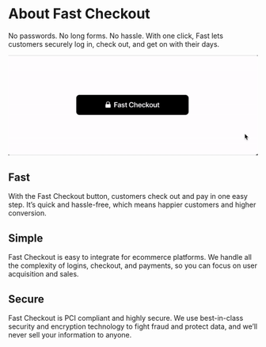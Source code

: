 # About Fast Checkout

No passwords. No long forms. No hassle. With one click, Fast lets customers securely log in, check out, and get on with their days.

![About Fast Checkout](images/fast-checkout/about-checkout.gif)

## Fast

With the Fast Checkout button, customers check out and pay in one easy step. It’s quick and hassle-free, which means happier customers and higher conversion.

## Simple

Fast Checkout is easy to integrate for ecommerce platforms. We handle all the complexity of logins, checkout, and payments, so you can focus on user acquisition and sales.

## Secure

Fast Checkout is PCI compliant and highly secure. We use best-in-class security and encryption technology to fight fraud and protect data, and we’ll never sell your information to anyone. 